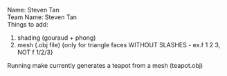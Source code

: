 Name: Steven Tan  
Team Name: Steven Tan  
Things to add:  
1. shading (gouraud + phong)
2. mesh (.obj file) {only for triangle faces WITHOUT SLASHES - ex.f 1 2 3, NOT f 1/2/3}

Running make currently generates a teapot from a mesh (teapot.obj)
